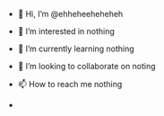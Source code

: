 - 👋 Hi, I’m @ehheheeheheheh
- 👀 I’m interested in nothing  
- 🌱 I’m currently learning nothing 
- 💞️ I’m looking to collaborate on noting 
- 📫 How to reach me nothing

- 

<!---
ehheheeheheheh/ehheheeheheheh is a ✨ special ✨ repository because its `README.md` (this file) appears on your GitHub profile.
You can click the Preview link to take a look at your changes.
--->
